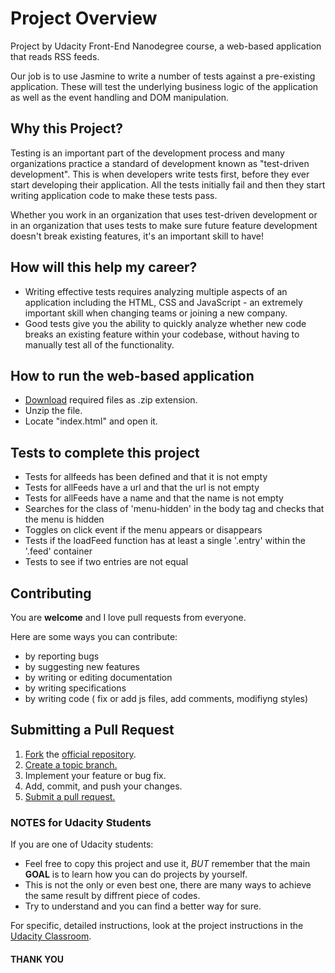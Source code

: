 # Project Overview

Project by Udacity Front-End Nanodegree course, a web-based application that reads RSS feeds.

Our job is to use Jasmine to write a number of tests against a pre-existing application. These will test the underlying business logic of the application as well as the event handling and DOM manipulation.

## Why this Project?

Testing is an important part of the development process and many organizations practice a standard of development known as "test-driven development". This is when developers write tests first, before they ever start developing their application. All the tests initially fail and then they start writing application code to make these tests pass.

Whether you work in an organization that uses test-driven development or in an organization that uses tests to make sure future feature development doesn't break existing features, it's an important skill to have!

## How will this help my career?

- Writing effective tests requires analyzing multiple aspects of an application including the HTML, CSS and JavaScript - an extremely important skill when changing teams or joining a new company.
- Good tests give you the ability to quickly analyze whether new code breaks an existing feature within your codebase, without having to manually test all of the functionality.

## How to run the web-based application

- [Download][download] required files as .zip extension.
- Unzip the file.
- Locate "index.html" and open it.

## Tests to complete this project

- Tests for allfeeds has been defined and that it is not empty
- Tests for allFeeds have a url and that the url is not empty
- Tests for allFeeds have a name and that the name is not empty
- Searches for the class of 'menu-hidden' in the body tag and checks that the menu is hidden
- Toggles on click event if the menu appears or disappears
- Tests if the loadFeed function has at least a single '.entry' within the '.feed' container
- Tests to see if two entries are not equal

## Contributing

You are **welcome** and I love pull requests from everyone.

Here are some ways you can contribute:

- by reporting bugs
- by suggesting new features
- by writing or editing documentation
- by writing specifications
- by writing code ( fix or add js files, add comments, modifiyng styles)

## Submitting a Pull Request

1. [Fork][fork] the [official repository][repo].
2. [Create a topic branch.][branch]
3. Implement your feature or bug fix.
4. Add, commit, and push your changes.
5. [Submit a pull request.][pr]

### NOTES for Udacity Students

If you are one of Udacity students:

- Feel free to copy this project and use it, _BUT_ remember that the main **GOAL** is to learn how you can do projects by yourself.
- This is not the only or even best one, there are many ways to achieve the same result by diffrent piece of codes.
- Try to understand and you can find a better way for sure.

For specific, detailed instructions, look at the project instructions in the [Udacity Classroom](https://classroom.udacity.com/me).

#### THANK YOU

[repo]: https://github.com/ahmedalameldin/fend-feedreader
[fork]: https://help.github.com/articles/fork-a-repo/
[branch]: https://help.github.com/articles/creating-and-deleting-branches-within-your-repository/
[pr]: https://help.github.com/articles/using-pull-requests/
[download]: https://github.com/ahmedalameldin/fend-feedreader/archive/master.zip